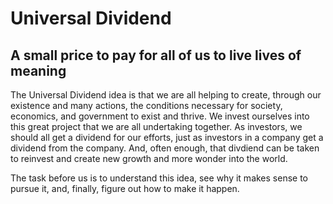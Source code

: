 # Universal Dividend

## A small price to pay for all of us to live lives of meaning

The Universal Dividend idea is that we are all helping to create, through our existence and many actions, the conditions necessary for society, economics, and government to exist and thrive. We invest ourselves into this great project that we are all undertaking together. As investors, we should all get a dividend for our efforts, just as investors in a company get a dividend from the company. And, often enough, that divdiend can be taken to reinvest and create new growth and more wonder into the world. 

The task before us is to understand this idea, see why it makes sense to pursue it, and, finally, figure out how to make it happen. 


